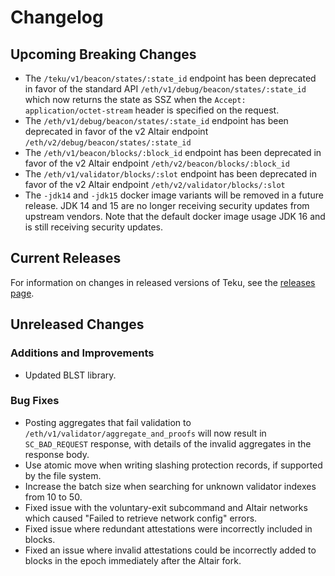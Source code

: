 # Changelog

## Upcoming Breaking Changes
- The `/teku/v1/beacon/states/:state_id` endpoint has been deprecated in favor of the standard API `/eth/v1/debug/beacon/states/:state_id` which now returns the state as SSZ when the `Accept: application/octet-stream` header is specified on the request.
- The `/eth/v1/debug/beacon/states/:state_id` endpoint has been deprecated in favor of the v2 Altair endpoint `/eth/v2/debug/beacon/states/:state_id`
- The `/eth/v1/beacon/blocks/:block_id` endpoint has been deprecated in favor of the v2 Altair endpoint `/eth/v2/beacon/blocks/:block_id`
- The `/eth/v1/validator/blocks/:slot` endpoint has been deprecated in favor of the v2 Altair endpoint `/eth/v2/validator/blocks/:slot`
- The `-jdk14` and `-jdk15` docker image variants will be removed in a future release. JDK 14 and 15 are no longer receiving security updates from upstream vendors.
  Note that the default docker image usage JDK 16 and is still receiving security updates.

## Current Releases
For information on changes in released versions of Teku, see the [releases page](https://github.com/ConsenSys/teku/releases).

## Unreleased Changes

### Additions and Improvements
 - Updated BLST library.


### Bug Fixes
 - Posting aggregates that fail validation to `/eth/v1/validator/aggregate_and_proofs` will now result in `SC_BAD_REQUEST` response, with details of the invalid aggregates in the response body.
 - Use atomic move when writing slashing protection records, if supported by the file system.
 - Increase the batch size when searching for unknown validator indexes from 10 to 50.
 - Fixed issue with the voluntary-exit subcommand and Altair networks which caused "Failed to retrieve network config" errors.
 - Fixed issue where redundant attestations were incorrectly included in blocks.
 - Fixed an issue where invalid attestations could be incorrectly added to blocks in the epoch immediately after the Altair fork.
